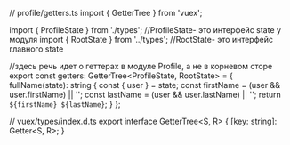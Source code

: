 // profile/getters.ts
import { GetterTree } from 'vuex';

import { ProfileState } from './types';   //ProfileState- это интерфейс state у модуля
import { RootState } from '../types';    //RootState- это интерфейс главного state



//здесь речь идет о геттерах в модуле Profile, а не в корневом сторе
export const getters: GetterTree<ProfileState, RootState> = {
  fullName(state): string {
    const { user } = state;
    const firstName = (user && user.firstName) || '';
    const lastName = (user && user.lastName) || '';
    return `${firstName} ${lastName}`;
  }
};

// vuex/types/index.d.ts
export interface GetterTree<S, R> {
  [key: string]: Getter<S, R>;
}

